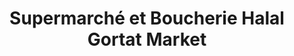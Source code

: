 ---
title: "Supermarché et Boucherie Halal Gortat Market"
url: /montelimar/supermarche-et-boucherie-halal-gortat-market/
shop: commodité
---